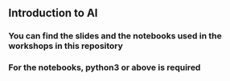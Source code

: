 ## Introduction to AI

### You can find the slides and the notebooks used in the workshops in this repository

### For the notebooks, python3 or above is required
